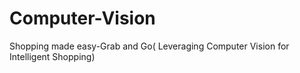 # Computer-Vision
Shopping made easy-Grab and Go( Leveraging Computer Vision for Intelligent Shopping)

